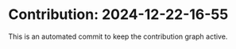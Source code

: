 # Contribution: 2024-12-22-16-55
This is an automated commit to keep the contribution graph active.
